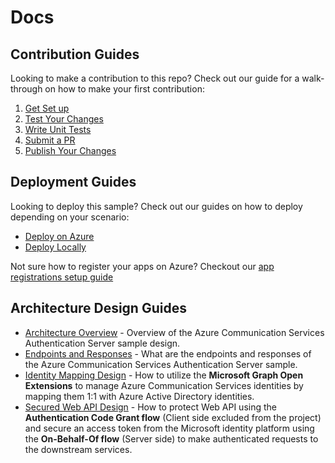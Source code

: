# Docs

## Contribution Guides

Looking to make a contribution to this repo? Check out our guide for a walk-through on how to make your first contribution:

1. [Get Set up](<./contribution-guides/1. get-set-up.md>)
2. [Test Your Changes](<./contribution-guides/2. test-your-changes.md>)
3. [Write Unit Tests](<./contribution-guides/3. write-unit-tests.md>)
4. [Submit a PR](<./contribution-guides/4. submit-a-pr.md>)
5. [Publish Your Changes](<./contribution-guides/5. publish-your-changes.md>)

## Deployment Guides

Looking to deploy this sample? Check out our guides on how to deploy depending on your scenario:

- [Deploy on Azure](./deployment-guides/deploy-and-test-sample-on-azure.md)
- [Deploy Locally](./deployment-guides/deploy-locally.md)

Not sure how to register your apps on Azure? Checkout our [app registrations setup guide](./deployment-guides/set-up-app-registrations.md)

## Architecture Design Guides

- [Architecture Overview](design-guides/architecture-overview.md) - Overview of the Azure Communication Services Authentication Server sample design.
- [Endpoints and Responses](design-guides/endpoints-and-responses.md) - What are the endpoints and responses of the Azure Communication Services Authentication Server sample.
- [Identity Mapping Design](design-guides/identity-mapping-design-graph-open-extensions.md) - How to utilize the **Microsoft Graph Open Extensions** to manage Azure Communication Services identities by mapping them 1:1 with Azure Active Directory identities.
- [Secured Web API Design](./design-guides/secured-web-api-design.md) - How to protect Web API using the **Authentication Code Grant flow** (Client side excluded from the project) and secure an access token from the Microsoft identity platform using the **On-Behalf-Of flow** (Server side) to make authenticated requests to the downstream services.
